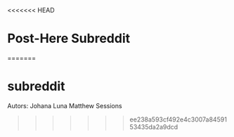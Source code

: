 <<<<<<< HEAD
# Post-Here Subreddit
=======
# subreddit
Autors: 
Johana Luna
Matthew Sessions
>>>>>>> ee238a593cf492e4c3007a8459153435da2a9dcd
